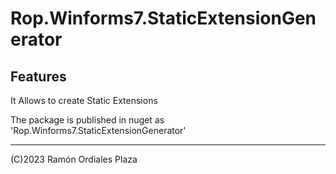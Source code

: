 ﻿# Rop.Winforms7.StaticExtensionGenerator

Features
--------

It Allows to create Static Extensions

The package is published in nuget as 'Rop.Winforms7.StaticExtensionGenerator'

 ------
 (C)2023 Ramón Ordiales Plaza
